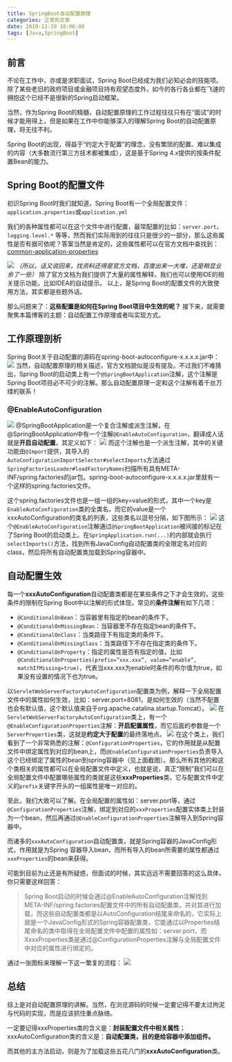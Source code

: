 ```yaml
---
title: SpringBoot自动配置原理
categories: 正常的文章
date: 2019-12-19 18:06:00
tags: [Java,SpringBoot]
---
```


## 前言
不论在工作中，亦或是求职面试，Spring Boot已经成为我们必知必会的技能项。除了某些老旧的政府项目或金融项目持有观望态度外，如今的各行各业都在飞速的拥抱这个已经不是很新的Spring启动框架。

当然，作为Spring Boot的精髓，自动配置原理的工作过程往往只有在“面试”的时候才能用得上，但是如果在工作中你能够深入的理解Spring Boot的自动配置原理，将无往不利。

Spring Boot的出现，得益于“约定大于配置”的理念，没有繁琐的配置、难以集成的内容（大多数流行第三方技术都被集成），这是基于Spring 4.x提供的按条件配置Bean的能力。

## Spring Boot的配置文件
初识Spring Boot时我们就知道，Spring Boot有一个全局配置文件：`application.properties`或`application.yml`

我们的各种属性都可以在这个文件中进行配置，最常配置的比如：`server.port`、`logging.level.*` 等等，然而我们实际用到的往往只是很少的一部分，那么这些属性是否有据可依呢？答案当然是肯定的，这些属性都可以在官方文档中查找到：[common-application-properties](https://docs.spring.io/spring-boot/docs/2.1.0.RELEASE/reference/htmlsingle/#common-application-properties)

![](/images/3zSS.png)
*（所以，话又说回来，找资料还得是官方文档，百度出来一大堆，还是稍显业余了一些）*
除了官方文档为我们提供了大量的属性解释，我们也可以使用IDE的相关提示功能，比如IDEA的自动提示。
 以上，是Spring Boot的配置文件的大致使用方法，其实都是些题外话。

那么问题来了：**这些配置是如何在Spring Boot项目中生效的呢？**
接下来，就需要聚焦本篇博客的主题：自动配置工作原理或者叫实现方式。

## 工作原理剖析
Spring Boot关于自动配置的源码在spring-boot-autoconfigure-x.x.x.x.jar中：
![](/images/3BR5.png)
当然，自动配置原理的相关描述，官方文档貌似是没有提及。不过我们不难猜出，Spring Boot的启动类上有一个`@SpringBootApplication`注解，这个注解是Spring Boot项目必不可少的注解。那么自动配置原理一定和这个注解有着千丝万缕的联系！
### @EnableAutoConfiguration
![](/images/3EHR.png)
@SpringBootApplication是一个复合注解或派生注解，在@SpringBootApplication中有一个注解`@EnableAutoConfiguration`，翻译成人话就是**开启自动配置**，其定义如下：
![](/images/3aNl.png)
而这个注解也是一个派生注解，其中的关键功能由`@Import`提供，其导入的`AutoConfigurationImportSelector#selectImports`方法通过`SpringFactoriesLoader#loadFactoryNames`扫描所有具有META-INF/spring.factories的jar包。spring-boot-autoconfigure-x.x.x.x.jar里就有一个这样的spring.factories文件。

这个spring.factories文件也是一组一组的key=value的形式，其中一个key是`EnableAutoConfiguration`类的全类名，而它的value是一个xxxAutoConfiguration的类名的列表，这些类名以逗号分隔，如下图所示：
![](/images/3kiM.png)
这个`@EnableAutoConfiguration`注解通过`@SpringBootApplication`被间接的标记在了Spring Boot的启动类上。在`SpringApplication.run(...)`的内部就会执行`selectImports()`方法，找到所有JavaConfig自动配置类的全限定名对应的class，然后将所有自动配置类加载到Spring容器中。
## 自动配置生效
每一个**xxxAutoConfiguration**自动配置类都是在某些条件之下才会生效的，这些条件的限制在Spring Boot中以注解的形式体现，常见的**条件注解**有如下几项：

- `@ConditionalOnBean`：当容器里有指定的bean的条件下。
- `@ConditionalOnMissingBean`：当容器里不存在指定bean的条件下。
- `@ConditionalOnClass`：当类路径下有指定类的条件下。
- `@ConditionalOnMissingClass`：当类路径下不存在指定类的条件下。
- `@ConditionalOnProperty`：指定的属性是否有指定的值，比如`@ConditionalOnProperties(prefix=”xxx.xxx”, value=”enable”, matchIfMissing=true)`，代表当xxx.xxx为enable时条件的布尔值为true，如果没有设置的情况下也为true。

以`ServletWebServerFactoryAutoConfiguration`配置类为例，解释一下全局配置文件中的属性如何生效，比如：server.port=8081，是如何生效的（当然不配置也会有默认值，这个默认值来自于org.apache.catalina.startup.Tomcat）。
![](/images/3rEA.png)
在`ServletWebServerFactoryAutoConfiguration`类上，有一个`@EnableConfigurationProperties`注解：**开启配置属性**，而它后面的参数是一个`ServerProperties`类，这就是**约定大于配置**的最终落地点。
![](/images/3HOt.png)
在这个类上，我们看到了一个非常熟悉的注解：`@ConfigurationProperties`，它的作用就是从配置文件中绑定属性到对应的bean上，而`@EnableConfigurationProperties`负责导入这个已经绑定了属性的bean到spring容器中（见上面截图）。那么所有其他的和这个类相关的属性都可以在全局配置文件中定义，也就是说，真正“限制”我们可以在全局配置文件中配置哪些属性的类就是这些**xxxProperties**类，它与配置文件中定义的`prefix`关键字开头的一组属性是唯一对应的。

至此，我们大致可以了解。在全局配置的属性如：server.port等，通过`@ConfigurationProperties`注解，绑定到对应的`xxxProperties`配置实体类上封装为一个bean，然后再通过`@EnableConfigurationProperties`注解导入到Spring容器中。

而诸多的`xxxAutoConfiguration`自动配置类，就是Spring容器的JavaConfig形式，作用就是为Spring 容器导入bean，而所有导入的bean所需要的属性都通过`xxxProperties`的bean来获得。

可能到目前为止还是有所疑惑，但面试的时候，其实远远不需要回答的这么具体，你只需要这样回答：

> Spring Boot启动的时候会通过@EnableAutoConfiguration注解找到META-INF/spring.factories配置文件中的所有自动配置类，并对其进行加载，而这些自动配置类都是以AutoConfiguration结尾来命名的，它实际上就是一个JavaConfig形式的Spring容器配置类，它能通过以Properties结尾命名的类中取得在全局配置文件中配置的属性如：server.port，而XxxxProperties类是通过@ConfigurationProperties注解与全局配置文件中对应的属性进行绑定的。

通过一张图标来理解一下这一繁复的流程：
![](/images/3KfL.png)

## 总结
综上是对自动配置原理的讲解。当然，在浏览源码的时候一定要记得不要太过拘泥与代码的实现，而是应该抓住重点脉络。

一定要记得xxxProperties类的含义是：**封装配置文件中相关属性**；xxxAutoConfiguration类的含义是：**自动配置类，目的是给容器中添加组件。**

而其他的主方法启动，则是为了加载这些五花八门的**xxxAutoConfiguration**类。
